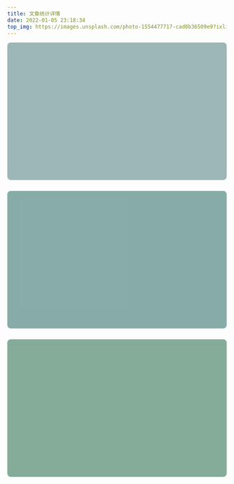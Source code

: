 ```yaml
---
title: 文章统计详情
date: 2022-01-05 23:18:34
top_img: https://images.unsplash.com/photo-1554477717-cad0b36509e9?ixlib=rb-1.2.1&ixid=MnwxMjA3fDB8MHxwaG90by1wYWdlfHx8fGVufDB8fHx8&auto=format&fit=crop&w=2370&q=80
---
```

<!-- 文章发布时间统计图 -->
<div id="posts-chart" style="background-color: rgba(119, 156, 156, 0.714); border-radius: 8px; height: 300px; padding: 0.5rem;"></div>
<!-- 文章标签统计图 -->
<div id="tags-chart" data-length="10" style="background-color: rgba(89, 140, 135, 0.714); border-radius: 8px; height: 300px; padding: 0.5rem; margin: 25px 0;"></div>
<!-- 文章分类统计图 -->
<div id="categories-chart" style="background-color: rgba(86, 141, 114, 0.714); border-radius: 8px; height: 300px; padding: 0.5rem;"></div>
